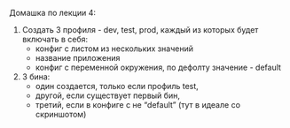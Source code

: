 Домашка по лекции 4:

1) Создать 3 профиля - dev, test, prod, каждый из которых будет включать в себя:
   * конфиг с листом из нескольких значений
   * название приложения
   * конфиг с переменной окружения, по дефолту значение - default
2) 3 бина:
   * один создается, только если профиль test,
   * другой, если существует первый бин,
   * третий, если в конфиге с не “default” (тут в идеале со скриншотом) 